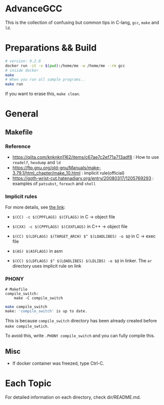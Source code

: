 # AdvanceGCC

This is the collection of confusing but common tips in C-lang, `gcc`, `make` and `ld`.

# Preparations && Build

```sh
# version: 9.2.0
docker run -it -v $(pwd):/home/me -w /home/me --rm gcc
# inside docker
make
# When you run all sample programs..
make run
```

If you want to erase this, `make clean`.

# General

## Makefile

### Reference

+ https://qiita.com/knknkn1162/items/c67ae7c2ef71a713adf8 : How to use `readelf`, `hexdump` and `ld`
+ https://ftp.gnu.org/old-gnu/Manuals/make-3.79.1/html_chapter/make_10.html : implicit rule(official)
+ https://goth-wrist-cut.hatenadiary.org/entry/20080317/1205769293 : examples of `patsubst`, `foreach` and `shell`

### Implicit rules

For more details, see [the link](https://ftp.gnu.org/old-gnu/Manuals/make-3.79.1/html_chapter/make_10.html):

+ `$(CC) -c $(CPPFLAGS) $(CFLAGS)` in C -> object file

+ `$(CXX) -c $(CPPFLAGS) $(CXXFLAGS)` in C++ -> object file

+ `$(CC) $(LDFLAGS) $(TARGET_ARCH) $^ $(LOADLIBES) -o $@` in C -> exec file

+ `$(AS) $(ASFLAGS)` in asm

+ `$(CC) $(LDFLAGS) $^ $(LOADLIBES) $(LDLIBS) -o $@` in linker. The `ar` directory uses implicit rule on link

### PHONY

```make
# Makefile
compile_switch:
	make -C compile_switch
```

```sh
make compile_switch
make: 'compile_switch' is up to date.
```

This is because `compile_switch` directory has been already created before `make compile_swtich`.

To avoid this, write `.PHONY compile_switch` and you can fully compile this.

## Misc

+ If docker container was freezed, type Ctrl-C.

# Each Topic

For detailed information on each directory, check dir/README.md.
